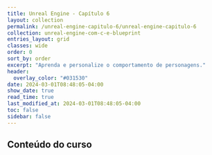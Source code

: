 ```yaml
---
title: Unreal Engine - Capítulo 6
layout: collection
permalink: /unreal-engine-capitulo-6/unreal-engine-capitulo-6
collection: unreal-engine-com-c-e-blueprint
entries_layout: grid
classes: wide
order: 0
sort_by: order
excerpt: "Aprenda e personalize o comportamento de personagens."
header:
  overlay_color: "#031530"
date: 2024-03-01T08:48:05-04:00
show_date: true
read_time: true
last_modified_at: 2024-03-01T08:48:05-04:00
toc: false
sidebar: false
---
```


## Conteúdo do curso
